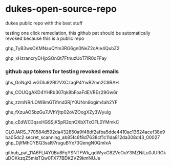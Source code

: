 # dukes-open-source-repo
dukes public repo with the best stuff

testing one click remediation, this github pat should be automatically revoked because this is a public repo

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

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

### github app tokens for testing revoked emails

ghs_GnNgKLwGDIu92Bl2VXCzagP4YwB2mn2C9RAH

ghs_COUQgAKD4YHRb307qk8bFoaFdEVREz29Gw6r

ghs_zzmNRrLOW8mGTifmd3RjY0UNm9ogim4ah2YF

ghs_fXzuAO5bzGu7JVhYjtp02oVZOogXZy3Wyulg

ghs_cEdWC3qsxHGSSjK5pR2qnOXbXTxOFL0YMmkC

CLOJARS_770584d592da432850a9f48df2afba5dde4410ac13624acef38e9ba05dc2
secret_scanning_ab85fc6f8d7638cf1c11da812da308d43_00027
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

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
